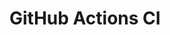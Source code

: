 # GitHub Actions CI



















































































































































































































































































































































































































































































































































































































































































































































































































































































































































































































































































































































































































































































































































































































































































































































































































































































































